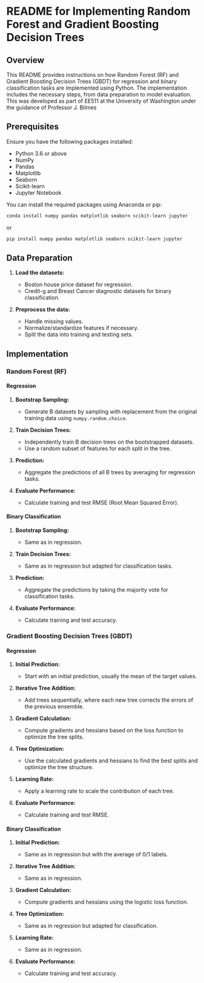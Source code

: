 # README for Implementing Random Forest and Gradient Boosting Decision Trees

## Overview
This README provides instructions on how Random Forest (RF) and Gradient Boosting Decision Trees (GBDT) for regression and binary classification tasks are implemented using Python. The implementation includes the necessary steps, from data preparation to model evaluation. This was developed as part of EE511 at the University of Washington under the guidance of Professor J. Bilmes

## Prerequisites
Ensure you have the following packages installed:
- Python 3.6 or above
- NumPy
- Pandas
- Matplotlib
- Seaborn
- Scikit-learn
- Jupyter Notebook

You can install the required packages using Anaconda or pip:
```bash
conda install numpy pandas matplotlib seaborn scikit-learn jupyter
```
or
```bash
pip install numpy pandas matplotlib seaborn scikit-learn jupyter
```

## Data Preparation
1. **Load the datasets:**
   - Boston house price dataset for regression.
   - Credit-g and Breast Cancer diagnostic datasets for binary classification.

2. **Preprocess the data:**
   - Handle missing values.
   - Normalize/standardize features if necessary.
   - Split the data into training and testing sets.

## Implementation

### Random Forest (RF)
#### Regression
1. **Bootstrap Sampling:**
   - Generate B datasets by sampling with replacement from the original training data using `numpy.random.choice`.

2. **Train Decision Trees:**
   - Independently train B decision trees on the bootstrapped datasets.
   - Use a random subset of features for each split in the tree.

3. **Prediction:**
   - Aggregate the predictions of all B trees by averaging for regression tasks.

4. **Evaluate Performance:**
   - Calculate training and test RMSE (Root Mean Squared Error).

#### Binary Classification
1. **Bootstrap Sampling:**
   - Same as in regression.

2. **Train Decision Trees:**
   - Same as in regression but adapted for classification tasks.

3. **Prediction:**
   - Aggregate the predictions by taking the majority vote for classification tasks.

4. **Evaluate Performance:**
   - Calculate training and test accuracy.

### Gradient Boosting Decision Trees (GBDT)
#### Regression
1. **Initial Prediction:**
   - Start with an initial prediction, usually the mean of the target values.

2. **Iterative Tree Addition:**
   - Add trees sequentially, where each new tree corrects the errors of the previous ensemble.

3. **Gradient Calculation:**
   - Compute gradients and hessians based on the loss function to optimize the tree splits.

4. **Tree Optimization:**
   - Use the calculated gradients and hessians to find the best splits and optimize the tree structure.

5. **Learning Rate:**
   - Apply a learning rate to scale the contribution of each tree.

6. **Evaluate Performance:**
   - Calculate training and test RMSE.

#### Binary Classification
1. **Initial Prediction:**
   - Same as in regression but with the average of 0/1 labels.

2. **Iterative Tree Addition:**
   - Same as in regression.

3. **Gradient Calculation:**
   - Compute gradients and hessians using the logistic loss function.

4. **Tree Optimization:**
   - Same as in regression but adapted for classification.

5. **Learning Rate:**
   - Same as in regression.

6. **Evaluate Performance:**
   - Calculate training and test accuracy.

